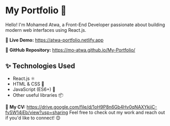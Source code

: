 # My Portfolio 🌟  

Hello! I'm Mohamed Atwa, a Front-End Developer passionate about building modern web interfaces using React.js.  

🚀 **Live Demo:** https://atwa-portfolio.netlify.app

📂 **GitHub Repository:** https://mo-atwa.github.io/My-Portfolio/

## ✨ Technologies Used  
- React.js ⚛️  
- HTML & CSS 🎨  
- JavaScript (ES6+) 🚀  
- Other useful libraries 📦  

📄 **My CV:** https://drive.google.com/file/d/1oH9P8n6Gb4Hv0qNAXYkjiC-fvSW14jEb/view?usp=sharing
Feel free to check out my work and reach out if you'd like to connect! 😊  
